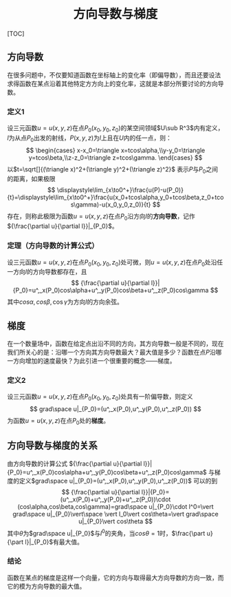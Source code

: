 # <center>方向导数与梯度</center>

[TOC]

## 方向导数

在很多问题中，不仅要知道函数在坐标轴上的变化率（即偏导数），而且还要设法求得函数在某点沿着其他特定方方向上的变化率，这就是本部分所要讨论的方向导数。

### 定义1

设三元函数$u=u(x,y,z)$在点$P_0(x_0,y_0,z_0)$的某空间领域$U\sub R^3$内有定义，$l$为从点$P_0$出发的射线，$P(x,y,z)$为$l$上且在$U$内的任一点，则：
$$
\begin{cases} x-x_0=\triangle x=tcos\alpha,\\y-y_0=\triangle y=tcos\beta,\\z-z_0=\triangle z=tcos\gamma. \end{cases}
$$
以$t=\sqrt[]{(\triangle x)^2+(\triangle y)^2+(\triangle z)^2}$ 表示$P$与$P_0$之间的距离，如果极限
$$
\displaystyle\lim_{x\to0^+}\frac{u(P)-u(P_0)}{t}=\displaystyle\lim_{x\to0^+}\frac{u(x_0+tcos\alpha,y_0+tcos\beta,z_0+tcos\gamma)-u(x_0,y_0,z_0)}{t}
$$
存在，则称此极限为函数$u=u(x,y,z)$在点$P_0$沿方向$l$的**方向导数**，记作${\frac{\partial u}{\partial l}}|_{P_0}$。

### 定理（方向导数的计算公式）

设三元函数$u=u(x,y,z)$在点$P_0(x_0,y_0,z_0)$处可微，则$u=u(x,y,z)$在点$P_0$处沿任一方向$l$的方向导数都存在，且
$$
{\frac{\partial u}{\partial l}}|{P_0}=u^,_x(P_0)cos\alpha+u^,_y(P_0)cos\beta+u^,_z(P_0)cos\gamma
$$
其中$cos\alpha,cos\beta,\cos\gamma$为方向$l$的方向余弦。

## 梯度

在一个数量场中，函数在给定点出沿不同的方向，其方向导数一般是不同的，现在我们所关心的是：沿哪一个方向其方向导数最大？最大值是多少？函数在点$P$沿哪一方向增加的速度最快？为此引进一个很重要的概念——梯度。

### 定义2

设三元函数$u=u(x,y,z)$在点$P_0(x_0,y_0,z_0)$处具有一阶偏导数，则定义
$$
grad\space u|_{P_0}=(u^,_x(P_0),u^,_y(P_0),u^,_z(P_0))
$$
为函数$u=u(x,y,z)$在点$P_0$处的**梯度**。

## 方向导数与梯度的关系

由方向导数的计算公式 ${\frac{\partial u}{\partial l}}|{P_0}=u^,_x(P_0)cos\alpha+u^,_y(P_0)cos\beta+u^,_z(P_0)cos\gamma$ 与梯度的定义$grad\space u|_{P_0}=(u^,_x(P_0),u^,_y(P_0),u^,_z(P_0))$ 可以的到
$$
{\frac{\partial u}{\partial l}}|{P_0}=(u^,_x(P_0)+u^,_y(P_0)+u^,_z(P_0))\cdot (cos\alpha,cos\beta,cos\gamma)=grad\space u|_{P_0}\cdot l^0=\vert grad\space u|_{P_0}\vert\space \vert l_0\vert cos\theta=\vert grad\space u|_{P_0}\vert cos\theta
$$
其中$\theta$为$grad\space u|_{P_0}$与$l^0$的夹角，当$cos\theta=1$时，$\frac{\part u}{\part l}|_{P_0}$有最大值。

### 结论

函数在某点的梯度是这样一个向量，它的方向与取得最大方向导数的方向一致，而它的模为方向导数的最大值。

